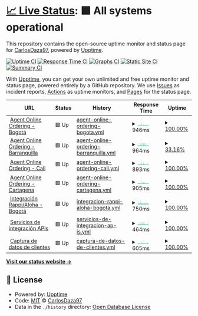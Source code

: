 # [📈 Live Status](https://CarlosDaza97.github.io/cyw-services): <!--live status--> **🟩 All systems operational**

This repository contains the open-source uptime monitor and status page for [CarlosDaza97](https://CarlosDaza97.github.io/cyw-services), powered by [Upptime](https://github.com/upptime/upptime).

[![Uptime CI](https://github.com/CarlosDaza97/cyw-services/workflows/Uptime%20CI/badge.svg)](https://github.com/CarlosDaza97/cyw-services/actions?query=workflow%3A%22Uptime+CI%22)
[![Response Time CI](https://github.com/CarlosDaza97/cyw-services/workflows/Response%20Time%20CI/badge.svg)](https://github.com/CarlosDaza97/cyw-services/actions?query=workflow%3A%22Response+Time+CI%22)
[![Graphs CI](https://github.com/CarlosDaza97/cyw-services/workflows/Graphs%20CI/badge.svg)](https://github.com/CarlosDaza97/cyw-services/actions?query=workflow%3A%22Graphs+CI%22)
[![Static Site CI](https://github.com/CarlosDaza97/cyw-services/workflows/Static%20Site%20CI/badge.svg)](https://github.com/CarlosDaza97/cyw-services/actions?query=workflow%3A%22Static+Site+CI%22)
[![Summary CI](https://github.com/CarlosDaza97/cyw-services/workflows/Summary%20CI/badge.svg)](https://github.com/CarlosDaza97/cyw-services/actions?query=workflow%3A%22Summary+CI%22)

With [Upptime](https://upptime.js.org), you can get your own unlimited and free uptime monitor and status page, powered entirely by a GitHub repository. We use [Issues](https://github.com/CarlosDaza97/cyw-services/issues) as incident reports, [Actions](https://github.com/CarlosDaza97/cyw-services/actions) as uptime monitors, and [Pages](https://CarlosDaza97.github.io/cyw-services) for the status page.

<!--start: status pages-->
<!-- This summary is generated by Upptime (https://github.com/upptime/upptime) -->
<!-- Do not edit this manually, your changes will be overwritten -->
<!-- prettier-ignore -->
| URL | Status | History | Response Time | Uptime |
| --- | ------ | ------- | ------------- | ------ |
| <img alt="" src="https://icons.duckduckgo.com/ip3/www.domicilioscrepesywaffles.com.co.ico" height="13"> [Agent Online Ordering - Bogotá](https://www.domicilioscrepesywaffles.com.co) | 🟩 Up | [agent-online-ordering-bogota.yml](https://github.com/CarlosDaza97/cyw-services/commits/HEAD/history/agent-online-ordering-bogota.yml) | <details><summary><img alt="Response time graph" src="./graphs/agent-online-ordering-bogota/response-time-week.png" height="20"> 946ms</summary><br><a href="https://CarlosDaza97.github.io/cyw-services/history/agent-online-ordering-bogota"><img alt="Response time 916" src="https://img.shields.io/endpoint?url=https%3A%2F%2Fraw.githubusercontent.com%2FCarlosDaza97%2Fcyw-services%2FHEAD%2Fapi%2Fagent-online-ordering-bogota%2Fresponse-time.json"></a><br><a href="https://CarlosDaza97.github.io/cyw-services/history/agent-online-ordering-bogota"><img alt="24-hour response time 1047" src="https://img.shields.io/endpoint?url=https%3A%2F%2Fraw.githubusercontent.com%2FCarlosDaza97%2Fcyw-services%2FHEAD%2Fapi%2Fagent-online-ordering-bogota%2Fresponse-time-day.json"></a><br><a href="https://CarlosDaza97.github.io/cyw-services/history/agent-online-ordering-bogota"><img alt="7-day response time 946" src="https://img.shields.io/endpoint?url=https%3A%2F%2Fraw.githubusercontent.com%2FCarlosDaza97%2Fcyw-services%2FHEAD%2Fapi%2Fagent-online-ordering-bogota%2Fresponse-time-week.json"></a><br><a href="https://CarlosDaza97.github.io/cyw-services/history/agent-online-ordering-bogota"><img alt="30-day response time 929" src="https://img.shields.io/endpoint?url=https%3A%2F%2Fraw.githubusercontent.com%2FCarlosDaza97%2Fcyw-services%2FHEAD%2Fapi%2Fagent-online-ordering-bogota%2Fresponse-time-month.json"></a><br><a href="https://CarlosDaza97.github.io/cyw-services/history/agent-online-ordering-bogota"><img alt="1-year response time 916" src="https://img.shields.io/endpoint?url=https%3A%2F%2Fraw.githubusercontent.com%2FCarlosDaza97%2Fcyw-services%2FHEAD%2Fapi%2Fagent-online-ordering-bogota%2Fresponse-time-year.json"></a></details> | <details><summary><a href="https://CarlosDaza97.github.io/cyw-services/history/agent-online-ordering-bogota">100.00%</a></summary><a href="https://CarlosDaza97.github.io/cyw-services/history/agent-online-ordering-bogota"><img alt="All-time uptime 19.04%" src="https://img.shields.io/endpoint?url=https%3A%2F%2Fraw.githubusercontent.com%2FCarlosDaza97%2Fcyw-services%2FHEAD%2Fapi%2Fagent-online-ordering-bogota%2Fuptime.json"></a><br><a href="https://CarlosDaza97.github.io/cyw-services/history/agent-online-ordering-bogota"><img alt="24-hour uptime 100.00%" src="https://img.shields.io/endpoint?url=https%3A%2F%2Fraw.githubusercontent.com%2FCarlosDaza97%2Fcyw-services%2FHEAD%2Fapi%2Fagent-online-ordering-bogota%2Fuptime-day.json"></a><br><a href="https://CarlosDaza97.github.io/cyw-services/history/agent-online-ordering-bogota"><img alt="7-day uptime 100.00%" src="https://img.shields.io/endpoint?url=https%3A%2F%2Fraw.githubusercontent.com%2FCarlosDaza97%2Fcyw-services%2FHEAD%2Fapi%2Fagent-online-ordering-bogota%2Fuptime-week.json"></a><br><a href="https://CarlosDaza97.github.io/cyw-services/history/agent-online-ordering-bogota"><img alt="30-day uptime 99.54%" src="https://img.shields.io/endpoint?url=https%3A%2F%2Fraw.githubusercontent.com%2FCarlosDaza97%2Fcyw-services%2FHEAD%2Fapi%2Fagent-online-ordering-bogota%2Fuptime-month.json"></a><br><a href="https://CarlosDaza97.github.io/cyw-services/history/agent-online-ordering-bogota"><img alt="1-year uptime 19.04%" src="https://img.shields.io/endpoint?url=https%3A%2F%2Fraw.githubusercontent.com%2FCarlosDaza97%2Fcyw-services%2FHEAD%2Fapi%2Fagent-online-ordering-bogota%2Fuptime-year.json"></a></details>
| <img alt="" src="https://icons.duckduckgo.com/ip3/caribe.domicilioscrepesywaffles.com.co.ico" height="13"> [Agent Online Ordering - Barranquilla](https://caribe.domicilioscrepesywaffles.com.co) | 🟩 Up | [agent-online-ordering-barranquilla.yml](https://github.com/CarlosDaza97/cyw-services/commits/HEAD/history/agent-online-ordering-barranquilla.yml) | <details><summary><img alt="Response time graph" src="./graphs/agent-online-ordering-barranquilla/response-time-week.png" height="20"> 964ms</summary><br><a href="https://CarlosDaza97.github.io/cyw-services/history/agent-online-ordering-barranquilla"><img alt="Response time 988" src="https://img.shields.io/endpoint?url=https%3A%2F%2Fraw.githubusercontent.com%2FCarlosDaza97%2Fcyw-services%2FHEAD%2Fapi%2Fagent-online-ordering-barranquilla%2Fresponse-time.json"></a><br><a href="https://CarlosDaza97.github.io/cyw-services/history/agent-online-ordering-barranquilla"><img alt="24-hour response time 907" src="https://img.shields.io/endpoint?url=https%3A%2F%2Fraw.githubusercontent.com%2FCarlosDaza97%2Fcyw-services%2FHEAD%2Fapi%2Fagent-online-ordering-barranquilla%2Fresponse-time-day.json"></a><br><a href="https://CarlosDaza97.github.io/cyw-services/history/agent-online-ordering-barranquilla"><img alt="7-day response time 964" src="https://img.shields.io/endpoint?url=https%3A%2F%2Fraw.githubusercontent.com%2FCarlosDaza97%2Fcyw-services%2FHEAD%2Fapi%2Fagent-online-ordering-barranquilla%2Fresponse-time-week.json"></a><br><a href="https://CarlosDaza97.github.io/cyw-services/history/agent-online-ordering-barranquilla"><img alt="30-day response time 948" src="https://img.shields.io/endpoint?url=https%3A%2F%2Fraw.githubusercontent.com%2FCarlosDaza97%2Fcyw-services%2FHEAD%2Fapi%2Fagent-online-ordering-barranquilla%2Fresponse-time-month.json"></a><br><a href="https://CarlosDaza97.github.io/cyw-services/history/agent-online-ordering-barranquilla"><img alt="1-year response time 988" src="https://img.shields.io/endpoint?url=https%3A%2F%2Fraw.githubusercontent.com%2FCarlosDaza97%2Fcyw-services%2FHEAD%2Fapi%2Fagent-online-ordering-barranquilla%2Fresponse-time-year.json"></a></details> | <details><summary><a href="https://CarlosDaza97.github.io/cyw-services/history/agent-online-ordering-barranquilla">33.16%</a></summary><a href="https://CarlosDaza97.github.io/cyw-services/history/agent-online-ordering-barranquilla"><img alt="All-time uptime 17.10%" src="https://img.shields.io/endpoint?url=https%3A%2F%2Fraw.githubusercontent.com%2FCarlosDaza97%2Fcyw-services%2FHEAD%2Fapi%2Fagent-online-ordering-barranquilla%2Fuptime.json"></a><br><a href="https://CarlosDaza97.github.io/cyw-services/history/agent-online-ordering-barranquilla"><img alt="24-hour uptime 0.00%" src="https://img.shields.io/endpoint?url=https%3A%2F%2Fraw.githubusercontent.com%2FCarlosDaza97%2Fcyw-services%2FHEAD%2Fapi%2Fagent-online-ordering-barranquilla%2Fuptime-day.json"></a><br><a href="https://CarlosDaza97.github.io/cyw-services/history/agent-online-ordering-barranquilla"><img alt="7-day uptime 33.16%" src="https://img.shields.io/endpoint?url=https%3A%2F%2Fraw.githubusercontent.com%2FCarlosDaza97%2Fcyw-services%2FHEAD%2Fapi%2Fagent-online-ordering-barranquilla%2Fuptime-week.json"></a><br><a href="https://CarlosDaza97.github.io/cyw-services/history/agent-online-ordering-barranquilla"><img alt="30-day uptime 84.20%" src="https://img.shields.io/endpoint?url=https%3A%2F%2Fraw.githubusercontent.com%2FCarlosDaza97%2Fcyw-services%2FHEAD%2Fapi%2Fagent-online-ordering-barranquilla%2Fuptime-month.json"></a><br><a href="https://CarlosDaza97.github.io/cyw-services/history/agent-online-ordering-barranquilla"><img alt="1-year uptime 17.10%" src="https://img.shields.io/endpoint?url=https%3A%2F%2Fraw.githubusercontent.com%2FCarlosDaza97%2Fcyw-services%2FHEAD%2Fapi%2Fagent-online-ordering-barranquilla%2Fuptime-year.json"></a></details>
| <img alt="" src="https://icons.duckduckgo.com/ip3/maquite.domicilioscrepesywaffles.com.co.ico" height="13"> [Agent Online Ordering - Cali](https://maquite.domicilioscrepesywaffles.com.co) | 🟩 Up | [agent-online-ordering-cali.yml](https://github.com/CarlosDaza97/cyw-services/commits/HEAD/history/agent-online-ordering-cali.yml) | <details><summary><img alt="Response time graph" src="./graphs/agent-online-ordering-cali/response-time-week.png" height="20"> 893ms</summary><br><a href="https://CarlosDaza97.github.io/cyw-services/history/agent-online-ordering-cali"><img alt="Response time 894" src="https://img.shields.io/endpoint?url=https%3A%2F%2Fraw.githubusercontent.com%2FCarlosDaza97%2Fcyw-services%2FHEAD%2Fapi%2Fagent-online-ordering-cali%2Fresponse-time.json"></a><br><a href="https://CarlosDaza97.github.io/cyw-services/history/agent-online-ordering-cali"><img alt="24-hour response time 852" src="https://img.shields.io/endpoint?url=https%3A%2F%2Fraw.githubusercontent.com%2FCarlosDaza97%2Fcyw-services%2FHEAD%2Fapi%2Fagent-online-ordering-cali%2Fresponse-time-day.json"></a><br><a href="https://CarlosDaza97.github.io/cyw-services/history/agent-online-ordering-cali"><img alt="7-day response time 893" src="https://img.shields.io/endpoint?url=https%3A%2F%2Fraw.githubusercontent.com%2FCarlosDaza97%2Fcyw-services%2FHEAD%2Fapi%2Fagent-online-ordering-cali%2Fresponse-time-week.json"></a><br><a href="https://CarlosDaza97.github.io/cyw-services/history/agent-online-ordering-cali"><img alt="30-day response time 890" src="https://img.shields.io/endpoint?url=https%3A%2F%2Fraw.githubusercontent.com%2FCarlosDaza97%2Fcyw-services%2FHEAD%2Fapi%2Fagent-online-ordering-cali%2Fresponse-time-month.json"></a><br><a href="https://CarlosDaza97.github.io/cyw-services/history/agent-online-ordering-cali"><img alt="1-year response time 894" src="https://img.shields.io/endpoint?url=https%3A%2F%2Fraw.githubusercontent.com%2FCarlosDaza97%2Fcyw-services%2FHEAD%2Fapi%2Fagent-online-ordering-cali%2Fresponse-time-year.json"></a></details> | <details><summary><a href="https://CarlosDaza97.github.io/cyw-services/history/agent-online-ordering-cali">100.00%</a></summary><a href="https://CarlosDaza97.github.io/cyw-services/history/agent-online-ordering-cali"><img alt="All-time uptime 19.04%" src="https://img.shields.io/endpoint?url=https%3A%2F%2Fraw.githubusercontent.com%2FCarlosDaza97%2Fcyw-services%2FHEAD%2Fapi%2Fagent-online-ordering-cali%2Fuptime.json"></a><br><a href="https://CarlosDaza97.github.io/cyw-services/history/agent-online-ordering-cali"><img alt="24-hour uptime 100.00%" src="https://img.shields.io/endpoint?url=https%3A%2F%2Fraw.githubusercontent.com%2FCarlosDaza97%2Fcyw-services%2FHEAD%2Fapi%2Fagent-online-ordering-cali%2Fuptime-day.json"></a><br><a href="https://CarlosDaza97.github.io/cyw-services/history/agent-online-ordering-cali"><img alt="7-day uptime 100.00%" src="https://img.shields.io/endpoint?url=https%3A%2F%2Fraw.githubusercontent.com%2FCarlosDaza97%2Fcyw-services%2FHEAD%2Fapi%2Fagent-online-ordering-cali%2Fuptime-week.json"></a><br><a href="https://CarlosDaza97.github.io/cyw-services/history/agent-online-ordering-cali"><img alt="30-day uptime 99.56%" src="https://img.shields.io/endpoint?url=https%3A%2F%2Fraw.githubusercontent.com%2FCarlosDaza97%2Fcyw-services%2FHEAD%2Fapi%2Fagent-online-ordering-cali%2Fuptime-month.json"></a><br><a href="https://CarlosDaza97.github.io/cyw-services/history/agent-online-ordering-cali"><img alt="1-year uptime 19.04%" src="https://img.shields.io/endpoint?url=https%3A%2F%2Fraw.githubusercontent.com%2FCarlosDaza97%2Fcyw-services%2FHEAD%2Fapi%2Fagent-online-ordering-cali%2Fuptime-year.json"></a></details>
| <img alt="" src="https://icons.duckduckgo.com/ip3/cartagena.domicilioscrepesywaffles.com.co.ico" height="13"> [Agent Online Ordering - Cartagena](https://cartagena.domicilioscrepesywaffles.com.co) | 🟩 Up | [agent-online-ordering-cartagena.yml](https://github.com/CarlosDaza97/cyw-services/commits/HEAD/history/agent-online-ordering-cartagena.yml) | <details><summary><img alt="Response time graph" src="./graphs/agent-online-ordering-cartagena/response-time-week.png" height="20"> 905ms</summary><br><a href="https://CarlosDaza97.github.io/cyw-services/history/agent-online-ordering-cartagena"><img alt="Response time 964" src="https://img.shields.io/endpoint?url=https%3A%2F%2Fraw.githubusercontent.com%2FCarlosDaza97%2Fcyw-services%2FHEAD%2Fapi%2Fagent-online-ordering-cartagena%2Fresponse-time.json"></a><br><a href="https://CarlosDaza97.github.io/cyw-services/history/agent-online-ordering-cartagena"><img alt="24-hour response time 923" src="https://img.shields.io/endpoint?url=https%3A%2F%2Fraw.githubusercontent.com%2FCarlosDaza97%2Fcyw-services%2FHEAD%2Fapi%2Fagent-online-ordering-cartagena%2Fresponse-time-day.json"></a><br><a href="https://CarlosDaza97.github.io/cyw-services/history/agent-online-ordering-cartagena"><img alt="7-day response time 905" src="https://img.shields.io/endpoint?url=https%3A%2F%2Fraw.githubusercontent.com%2FCarlosDaza97%2Fcyw-services%2FHEAD%2Fapi%2Fagent-online-ordering-cartagena%2Fresponse-time-week.json"></a><br><a href="https://CarlosDaza97.github.io/cyw-services/history/agent-online-ordering-cartagena"><img alt="30-day response time 907" src="https://img.shields.io/endpoint?url=https%3A%2F%2Fraw.githubusercontent.com%2FCarlosDaza97%2Fcyw-services%2FHEAD%2Fapi%2Fagent-online-ordering-cartagena%2Fresponse-time-month.json"></a><br><a href="https://CarlosDaza97.github.io/cyw-services/history/agent-online-ordering-cartagena"><img alt="1-year response time 964" src="https://img.shields.io/endpoint?url=https%3A%2F%2Fraw.githubusercontent.com%2FCarlosDaza97%2Fcyw-services%2FHEAD%2Fapi%2Fagent-online-ordering-cartagena%2Fresponse-time-year.json"></a></details> | <details><summary><a href="https://CarlosDaza97.github.io/cyw-services/history/agent-online-ordering-cartagena">100.00%</a></summary><a href="https://CarlosDaza97.github.io/cyw-services/history/agent-online-ordering-cartagena"><img alt="All-time uptime 19.04%" src="https://img.shields.io/endpoint?url=https%3A%2F%2Fraw.githubusercontent.com%2FCarlosDaza97%2Fcyw-services%2FHEAD%2Fapi%2Fagent-online-ordering-cartagena%2Fuptime.json"></a><br><a href="https://CarlosDaza97.github.io/cyw-services/history/agent-online-ordering-cartagena"><img alt="24-hour uptime 100.00%" src="https://img.shields.io/endpoint?url=https%3A%2F%2Fraw.githubusercontent.com%2FCarlosDaza97%2Fcyw-services%2FHEAD%2Fapi%2Fagent-online-ordering-cartagena%2Fuptime-day.json"></a><br><a href="https://CarlosDaza97.github.io/cyw-services/history/agent-online-ordering-cartagena"><img alt="7-day uptime 100.00%" src="https://img.shields.io/endpoint?url=https%3A%2F%2Fraw.githubusercontent.com%2FCarlosDaza97%2Fcyw-services%2FHEAD%2Fapi%2Fagent-online-ordering-cartagena%2Fuptime-week.json"></a><br><a href="https://CarlosDaza97.github.io/cyw-services/history/agent-online-ordering-cartagena"><img alt="30-day uptime 99.53%" src="https://img.shields.io/endpoint?url=https%3A%2F%2Fraw.githubusercontent.com%2FCarlosDaza97%2Fcyw-services%2FHEAD%2Fapi%2Fagent-online-ordering-cartagena%2Fuptime-month.json"></a><br><a href="https://CarlosDaza97.github.io/cyw-services/history/agent-online-ordering-cartagena"><img alt="1-year uptime 19.04%" src="https://img.shields.io/endpoint?url=https%3A%2F%2Fraw.githubusercontent.com%2FCarlosDaza97%2Fcyw-services%2FHEAD%2Fapi%2Fagent-online-ordering-cartagena%2Fuptime-year.json"></a></details>
| <img alt="" src="https://icons.duckduckgo.com/ip3/cwmenu.infotranscolombia.com.ico" height="13"> [Integración Rappi/Aloha - Bogotá](https://cwmenu.infotranscolombia.com) | 🟩 Up | [integracion-rappi-aloha-bogota.yml](https://github.com/CarlosDaza97/cyw-services/commits/HEAD/history/integracion-rappi-aloha-bogota.yml) | <details><summary><img alt="Response time graph" src="./graphs/integracion-rappi-aloha-bogota/response-time-week.png" height="20"> 750ms</summary><br><a href="https://CarlosDaza97.github.io/cyw-services/history/integracion-rappi-aloha-bogota"><img alt="Response time 759" src="https://img.shields.io/endpoint?url=https%3A%2F%2Fraw.githubusercontent.com%2FCarlosDaza97%2Fcyw-services%2FHEAD%2Fapi%2Fintegracion-rappi-aloha-bogota%2Fresponse-time.json"></a><br><a href="https://CarlosDaza97.github.io/cyw-services/history/integracion-rappi-aloha-bogota"><img alt="24-hour response time 764" src="https://img.shields.io/endpoint?url=https%3A%2F%2Fraw.githubusercontent.com%2FCarlosDaza97%2Fcyw-services%2FHEAD%2Fapi%2Fintegracion-rappi-aloha-bogota%2Fresponse-time-day.json"></a><br><a href="https://CarlosDaza97.github.io/cyw-services/history/integracion-rappi-aloha-bogota"><img alt="7-day response time 750" src="https://img.shields.io/endpoint?url=https%3A%2F%2Fraw.githubusercontent.com%2FCarlosDaza97%2Fcyw-services%2FHEAD%2Fapi%2Fintegracion-rappi-aloha-bogota%2Fresponse-time-week.json"></a><br><a href="https://CarlosDaza97.github.io/cyw-services/history/integracion-rappi-aloha-bogota"><img alt="30-day response time 775" src="https://img.shields.io/endpoint?url=https%3A%2F%2Fraw.githubusercontent.com%2FCarlosDaza97%2Fcyw-services%2FHEAD%2Fapi%2Fintegracion-rappi-aloha-bogota%2Fresponse-time-month.json"></a><br><a href="https://CarlosDaza97.github.io/cyw-services/history/integracion-rappi-aloha-bogota"><img alt="1-year response time 759" src="https://img.shields.io/endpoint?url=https%3A%2F%2Fraw.githubusercontent.com%2FCarlosDaza97%2Fcyw-services%2FHEAD%2Fapi%2Fintegracion-rappi-aloha-bogota%2Fresponse-time-year.json"></a></details> | <details><summary><a href="https://CarlosDaza97.github.io/cyw-services/history/integracion-rappi-aloha-bogota">100.00%</a></summary><a href="https://CarlosDaza97.github.io/cyw-services/history/integracion-rappi-aloha-bogota"><img alt="All-time uptime 19.10%" src="https://img.shields.io/endpoint?url=https%3A%2F%2Fraw.githubusercontent.com%2FCarlosDaza97%2Fcyw-services%2FHEAD%2Fapi%2Fintegracion-rappi-aloha-bogota%2Fuptime.json"></a><br><a href="https://CarlosDaza97.github.io/cyw-services/history/integracion-rappi-aloha-bogota"><img alt="24-hour uptime 100.00%" src="https://img.shields.io/endpoint?url=https%3A%2F%2Fraw.githubusercontent.com%2FCarlosDaza97%2Fcyw-services%2FHEAD%2Fapi%2Fintegracion-rappi-aloha-bogota%2Fuptime-day.json"></a><br><a href="https://CarlosDaza97.github.io/cyw-services/history/integracion-rappi-aloha-bogota"><img alt="7-day uptime 100.00%" src="https://img.shields.io/endpoint?url=https%3A%2F%2Fraw.githubusercontent.com%2FCarlosDaza97%2Fcyw-services%2FHEAD%2Fapi%2Fintegracion-rappi-aloha-bogota%2Fuptime-week.json"></a><br><a href="https://CarlosDaza97.github.io/cyw-services/history/integracion-rappi-aloha-bogota"><img alt="30-day uptime 100.00%" src="https://img.shields.io/endpoint?url=https%3A%2F%2Fraw.githubusercontent.com%2FCarlosDaza97%2Fcyw-services%2FHEAD%2Fapi%2Fintegracion-rappi-aloha-bogota%2Fuptime-month.json"></a><br><a href="https://CarlosDaza97.github.io/cyw-services/history/integracion-rappi-aloha-bogota"><img alt="1-year uptime 19.10%" src="https://img.shields.io/endpoint?url=https%3A%2F%2Fraw.githubusercontent.com%2FCarlosDaza97%2Fcyw-services%2FHEAD%2Fapi%2Fintegracion-rappi-aloha-bogota%2Fuptime-year.json"></a></details>
| <img alt="" src="https://icons.duckduckgo.com/ip3/omsaloha.infotranscolombia.com.ico" height="13"> [Servicios de integración APIs](https://omsaloha.infotranscolombia.com/v1/Manu/StoreStatus/1) | 🟩 Up | [servicios-de-integracion-ap-is.yml](https://github.com/CarlosDaza97/cyw-services/commits/HEAD/history/servicios-de-integracion-ap-is.yml) | <details><summary><img alt="Response time graph" src="./graphs/servicios-de-integracion-ap-is/response-time-week.png" height="20"> 464ms</summary><br><a href="https://CarlosDaza97.github.io/cyw-services/history/servicios-de-integracion-ap-is"><img alt="Response time 1108" src="https://img.shields.io/endpoint?url=https%3A%2F%2Fraw.githubusercontent.com%2FCarlosDaza97%2Fcyw-services%2FHEAD%2Fapi%2Fservicios-de-integracion-ap-is%2Fresponse-time.json"></a><br><a href="https://CarlosDaza97.github.io/cyw-services/history/servicios-de-integracion-ap-is"><img alt="24-hour response time 471" src="https://img.shields.io/endpoint?url=https%3A%2F%2Fraw.githubusercontent.com%2FCarlosDaza97%2Fcyw-services%2FHEAD%2Fapi%2Fservicios-de-integracion-ap-is%2Fresponse-time-day.json"></a><br><a href="https://CarlosDaza97.github.io/cyw-services/history/servicios-de-integracion-ap-is"><img alt="7-day response time 464" src="https://img.shields.io/endpoint?url=https%3A%2F%2Fraw.githubusercontent.com%2FCarlosDaza97%2Fcyw-services%2FHEAD%2Fapi%2Fservicios-de-integracion-ap-is%2Fresponse-time-week.json"></a><br><a href="https://CarlosDaza97.github.io/cyw-services/history/servicios-de-integracion-ap-is"><img alt="30-day response time 485" src="https://img.shields.io/endpoint?url=https%3A%2F%2Fraw.githubusercontent.com%2FCarlosDaza97%2Fcyw-services%2FHEAD%2Fapi%2Fservicios-de-integracion-ap-is%2Fresponse-time-month.json"></a><br><a href="https://CarlosDaza97.github.io/cyw-services/history/servicios-de-integracion-ap-is"><img alt="1-year response time 1108" src="https://img.shields.io/endpoint?url=https%3A%2F%2Fraw.githubusercontent.com%2FCarlosDaza97%2Fcyw-services%2FHEAD%2Fapi%2Fservicios-de-integracion-ap-is%2Fresponse-time-year.json"></a></details> | <details><summary><a href="https://CarlosDaza97.github.io/cyw-services/history/servicios-de-integracion-ap-is">100.00%</a></summary><a href="https://CarlosDaza97.github.io/cyw-services/history/servicios-de-integracion-ap-is"><img alt="All-time uptime 68.45%" src="https://img.shields.io/endpoint?url=https%3A%2F%2Fraw.githubusercontent.com%2FCarlosDaza97%2Fcyw-services%2FHEAD%2Fapi%2Fservicios-de-integracion-ap-is%2Fuptime.json"></a><br><a href="https://CarlosDaza97.github.io/cyw-services/history/servicios-de-integracion-ap-is"><img alt="24-hour uptime 100.00%" src="https://img.shields.io/endpoint?url=https%3A%2F%2Fraw.githubusercontent.com%2FCarlosDaza97%2Fcyw-services%2FHEAD%2Fapi%2Fservicios-de-integracion-ap-is%2Fuptime-day.json"></a><br><a href="https://CarlosDaza97.github.io/cyw-services/history/servicios-de-integracion-ap-is"><img alt="7-day uptime 100.00%" src="https://img.shields.io/endpoint?url=https%3A%2F%2Fraw.githubusercontent.com%2FCarlosDaza97%2Fcyw-services%2FHEAD%2Fapi%2Fservicios-de-integracion-ap-is%2Fuptime-week.json"></a><br><a href="https://CarlosDaza97.github.io/cyw-services/history/servicios-de-integracion-ap-is"><img alt="30-day uptime 26.84%" src="https://img.shields.io/endpoint?url=https%3A%2F%2Fraw.githubusercontent.com%2FCarlosDaza97%2Fcyw-services%2FHEAD%2Fapi%2Fservicios-de-integracion-ap-is%2Fuptime-month.json"></a><br><a href="https://CarlosDaza97.github.io/cyw-services/history/servicios-de-integracion-ap-is"><img alt="1-year uptime 68.45%" src="https://img.shields.io/endpoint?url=https%3A%2F%2Fraw.githubusercontent.com%2FCarlosDaza97%2Fcyw-services%2FHEAD%2Fapi%2Fservicios-de-integracion-ap-is%2Fuptime-year.json"></a></details>
| <img alt="" src="https://icons.duckduckgo.com/ip3/factelectronica.domicilioscrepesywaffles.com.co.ico" height="13"> [Captura de datos de clientes](https://factelectronica.domicilioscrepesywaffles.com.co) | 🟩 Up | [captura-de-datos-de-clientes.yml](https://github.com/CarlosDaza97/cyw-services/commits/HEAD/history/captura-de-datos-de-clientes.yml) | <details><summary><img alt="Response time graph" src="./graphs/captura-de-datos-de-clientes/response-time-week.png" height="20"> 605ms</summary><br><a href="https://CarlosDaza97.github.io/cyw-services/history/captura-de-datos-de-clientes"><img alt="Response time 734" src="https://img.shields.io/endpoint?url=https%3A%2F%2Fraw.githubusercontent.com%2FCarlosDaza97%2Fcyw-services%2FHEAD%2Fapi%2Fcaptura-de-datos-de-clientes%2Fresponse-time.json"></a><br><a href="https://CarlosDaza97.github.io/cyw-services/history/captura-de-datos-de-clientes"><img alt="24-hour response time 620" src="https://img.shields.io/endpoint?url=https%3A%2F%2Fraw.githubusercontent.com%2FCarlosDaza97%2Fcyw-services%2FHEAD%2Fapi%2Fcaptura-de-datos-de-clientes%2Fresponse-time-day.json"></a><br><a href="https://CarlosDaza97.github.io/cyw-services/history/captura-de-datos-de-clientes"><img alt="7-day response time 605" src="https://img.shields.io/endpoint?url=https%3A%2F%2Fraw.githubusercontent.com%2FCarlosDaza97%2Fcyw-services%2FHEAD%2Fapi%2Fcaptura-de-datos-de-clientes%2Fresponse-time-week.json"></a><br><a href="https://CarlosDaza97.github.io/cyw-services/history/captura-de-datos-de-clientes"><img alt="30-day response time 595" src="https://img.shields.io/endpoint?url=https%3A%2F%2Fraw.githubusercontent.com%2FCarlosDaza97%2Fcyw-services%2FHEAD%2Fapi%2Fcaptura-de-datos-de-clientes%2Fresponse-time-month.json"></a><br><a href="https://CarlosDaza97.github.io/cyw-services/history/captura-de-datos-de-clientes"><img alt="1-year response time 734" src="https://img.shields.io/endpoint?url=https%3A%2F%2Fraw.githubusercontent.com%2FCarlosDaza97%2Fcyw-services%2FHEAD%2Fapi%2Fcaptura-de-datos-de-clientes%2Fresponse-time-year.json"></a></details> | <details><summary><a href="https://CarlosDaza97.github.io/cyw-services/history/captura-de-datos-de-clientes">100.00%</a></summary><a href="https://CarlosDaza97.github.io/cyw-services/history/captura-de-datos-de-clientes"><img alt="All-time uptime 89.88%" src="https://img.shields.io/endpoint?url=https%3A%2F%2Fraw.githubusercontent.com%2FCarlosDaza97%2Fcyw-services%2FHEAD%2Fapi%2Fcaptura-de-datos-de-clientes%2Fuptime.json"></a><br><a href="https://CarlosDaza97.github.io/cyw-services/history/captura-de-datos-de-clientes"><img alt="24-hour uptime 100.00%" src="https://img.shields.io/endpoint?url=https%3A%2F%2Fraw.githubusercontent.com%2FCarlosDaza97%2Fcyw-services%2FHEAD%2Fapi%2Fcaptura-de-datos-de-clientes%2Fuptime-day.json"></a><br><a href="https://CarlosDaza97.github.io/cyw-services/history/captura-de-datos-de-clientes"><img alt="7-day uptime 100.00%" src="https://img.shields.io/endpoint?url=https%3A%2F%2Fraw.githubusercontent.com%2FCarlosDaza97%2Fcyw-services%2FHEAD%2Fapi%2Fcaptura-de-datos-de-clientes%2Fuptime-week.json"></a><br><a href="https://CarlosDaza97.github.io/cyw-services/history/captura-de-datos-de-clientes"><img alt="30-day uptime 99.72%" src="https://img.shields.io/endpoint?url=https%3A%2F%2Fraw.githubusercontent.com%2FCarlosDaza97%2Fcyw-services%2FHEAD%2Fapi%2Fcaptura-de-datos-de-clientes%2Fuptime-month.json"></a><br><a href="https://CarlosDaza97.github.io/cyw-services/history/captura-de-datos-de-clientes"><img alt="1-year uptime 89.88%" src="https://img.shields.io/endpoint?url=https%3A%2F%2Fraw.githubusercontent.com%2FCarlosDaza97%2Fcyw-services%2FHEAD%2Fapi%2Fcaptura-de-datos-de-clientes%2Fuptime-year.json"></a></details>

<!--end: status pages-->

[**Visit our status website →**](https://CarlosDaza97.github.io/cyw-services)

## 📄 License

- Powered by: [Upptime](https://github.com/upptime/upptime)
- Code: [MIT](./LICENSE) © [CarlosDaza97](https://CarlosDaza97.github.io/cyw-services)
- Data in the `./history` directory: [Open Database License](https://opendatacommons.org/licenses/odbl/1-0/)

